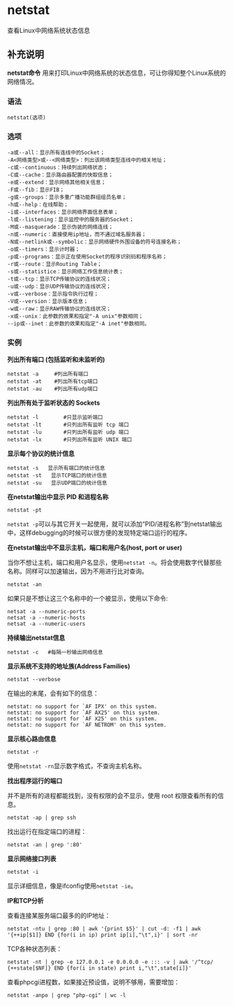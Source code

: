 netstat
===

查看Linux中网络系统状态信息

## 补充说明

**netstat命令** 用来打印Linux中网络系统的状态信息，可让你得知整个Linux系统的网络情况。

### 语法  

```
netstat(选项)
```

### 选项  

```
-a或--all：显示所有连线中的Socket；
-A<网络类型>或--<网络类型>：列出该网络类型连线中的相关地址；
-c或--continuous：持续列出网络状态；
-C或--cache：显示路由器配置的快取信息；
-e或--extend：显示网络其他相关信息；
-F或--fib：显示FIB；
-g或--groups：显示多重广播功能群组组员名单；
-h或--help：在线帮助；
-i或--interfaces：显示网络界面信息表单；
-l或--listening：显示监控中的服务器的Socket；
-M或--masquerade：显示伪装的网络连线；
-n或--numeric：直接使用ip地址，而不通过域名服务器；
-N或--netlink或--symbolic：显示网络硬件外围设备的符号连接名称；
-o或--timers：显示计时器；
-p或--programs：显示正在使用Socket的程序识别码和程序名称；
-r或--route：显示Routing Table；
-s或--statistice：显示网络工作信息统计表；
-t或--tcp：显示TCP传输协议的连线状况；
-u或--udp：显示UDP传输协议的连线状况；
-v或--verbose：显示指令执行过程；
-V或--version：显示版本信息；
-w或--raw：显示RAW传输协议的连线状况；
-x或--unix：此参数的效果和指定"-A unix"参数相同；
--ip或--inet：此参数的效果和指定"-A inet"参数相同。
```

### 实例  

 **列出所有端口 (包括监听和未监听的)** 

```
netstat -a     #列出所有端口
netstat -at    #列出所有tcp端口
netstat -au    #列出所有udp端口                             
```

 **列出所有处于监听状态的 Sockets** 

```
netstat -l        #只显示监听端口
netstat -lt       #只列出所有监听 tcp 端口
netstat -lu       #只列出所有监听 udp 端口
netstat -lx       #只列出所有监听 UNIX 端口
```

 **显示每个协议的统计信息** 

```
netstat -s   显示所有端口的统计信息
netstat -st   显示TCP端口的统计信息
netstat -su   显示UDP端口的统计信息

```

 **在netstat输出中显示 PID 和进程名称** 

```
netstat -pt
```

`netstat -p`可以与其它开关一起使用，就可以添加“PID/进程名称”到netstat输出中，这样debugging的时候可以很方便的发现特定端口运行的程序。

 **在netstat输出中不显示主机，端口和用户名(host, port or user)** 

当你不想让主机，端口和用户名显示，使用`netstat -n`。将会使用数字代替那些名称。同样可以加速输出，因为不用进行比对查询。

```
netstat -an
```

如果只是不想让这三个名称中的一个被显示，使用以下命令:

```
netsat -a --numeric-ports
netsat -a --numeric-hosts
netsat -a --numeric-users
```

 **持续输出netstat信息** 

```
netstat -c   #每隔一秒输出网络信息
```

 **显示系统不支持的地址族(Address Families)** 

```
netstat --verbose
```

在输出的末尾，会有如下的信息：

```
netstat: no support for `AF IPX' on this system.
netstat: no support for `AF AX25' on this system.
netstat: no support for `AF X25' on this system.
netstat: no support for `AF NETROM' on this system.
```

 **显示核心路由信息** 

```
netstat -r
```

使用`netstat -rn`显示数字格式，不查询主机名称。

 **找出程序运行的端口** 

并不是所有的进程都能找到，没有权限的会不显示，使用 root 权限查看所有的信息。

```
netstat -ap | grep ssh
```

找出运行在指定端口的进程：

```
netstat -an | grep ':80'
```

 **显示网络接口列表** 

```
netstat -i
```

显示详细信息，像是ifconfig使用`netstat -ie`。

 **IP和TCP分析** 

查看连接某服务端口最多的的IP地址：

```
netstat -ntu | grep :80 | awk '{print $5}' | cut -d: -f1 | awk '{++ip[$1]} END {for(i in ip) print ip[i],"\t",i}' | sort -nr
```

TCP各种状态列表：

```
netstat -nt | grep -e 127.0.0.1 -e 0.0.0.0 -e ::: -v | awk '/^tcp/ {++state[$NF]} END {for(i in state) print i,"\t",state[i]}'
```

查看phpcgi进程数，如果接近预设值，说明不够用，需要增加：

```
netstat -anpo | grep "php-cgi" | wc -l
```


<!-- Linux命令行搜索引擎：https://jaywcjlove.github.io/linux-command/ -->